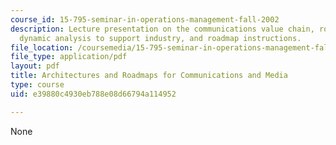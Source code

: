 ```yaml
---
course_id: 15-795-seminar-in-operations-management-fall-2002
description: Lecture presentation on the communications value chain, roadmapping communications,
  dynamic analysis to support industry, and roadmap instructions.
file_location: /coursemedia/15-795-seminar-in-operations-management-fall-2002/e39880c4930eb788e08d66794a114952_lec_4.pdf
file_type: application/pdf
layout: pdf
title: Architectures and Roadmaps for Communications and Media
type: course
uid: e39880c4930eb788e08d66794a114952

---
```

None